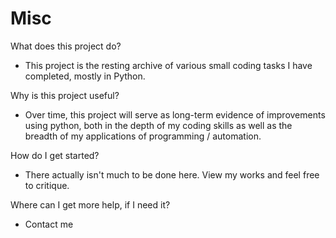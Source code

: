 # Misc
What does this project do?
- This project is the resting archive of various small coding tasks I have completed, mostly in Python. 

Why is this project useful?
- Over time, this project will serve as long-term evidence of improvements using python, both in the depth of my coding skills as well as the breadth of my applications of programming / automation.

How do I get started?
- There actually isn't much to be done here. View my works and feel free to critique.

Where can I get more help, if I need it?
- Contact me 

